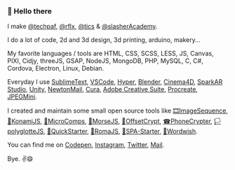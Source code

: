 ### 👋 Hello there

I make [@techpaf](https://techpaf.net), [@rflx](https://rflx.studio), [@tics](https://get-tics.com) & [@slasherAcademy](https://slasher.academy/).
<!-- ![alt text](https://raw.githubusercontent.com/tsbits/tsbits/master/techpaf.png) ![alt text](https://raw.githubusercontent.com/tsbits/tsbits/master/rflx.png) -->

I do a lot of code, 2d and 3d design, 3d printing, arduino, makery...

My favorite languages / tools are HTML, CSS, SCSS, LESS, JS, Canvas, PIXI, Cidjy, threeJS, GSAP, NodeJS, MongoDB, PHP, MySQL, C, C#, Cordova, Electron, Linux, Debian.

Everyday I use [SublimeText](https://www.sublimetext.com/), [VSCode](https://code.visualstudio.com/), [Hyper](https://hyper.is/), [Blender](https://blender.org), [Cinema4D](https://www.maxon.net/fr/cinema-4d), [SparkAR Studio](https://sparkar.facebook.com/ar-studio/), [Unity](http://unity.com/), [NewtonMail](https://newtonhq.com/), [Cura](https://ultimaker.com/fr/software/ultimaker-cura), [Adobe Creative Suite](https://www.adobe.com/fr/creativecloud.html), [Procreate](https://procreate.art/), [JPEGMini](https://www.jpegmini.com/). 

I created and maintain some small open source tools like [🎞ImageSequence](https://github.com/techpaf/ImageSequence), [🔼KonamiJS](https://github.com/tsbits/KonamiJS), [🧱MicroComps](https://github.com/tsbits/MicroComps), [📡MorseJS](https://github.com/black-hoods/MorseJS), [🧭OffsetCrypt](https://github.com/black-hoods/OffsetCrypt), [☎PhoneCrypter](https://github.com/black-hoods/PhoneCrypter), [🏳️polyglotteJS](https://github.com/techpaf/polyglotteJS), [🚩QuickStarter](https://github.com/techpaf/QuickStarter), [🔀RomaJS](https://github.com/techpaf/RomaJS), [🏁SPA-Starter](https://github.com/techpaf/SPA-Starter), [🥪Wordwish](https://github.com/black-hoods/Wordwish).

You can find me on [Codepen](https://codepen.io/tsbits/), [Instagram](https://www.instagram.com/_tsbits/), [Twitter](https://twitter.com/_tsbits), [Mail](mailto://olive@techpaf.net).
<!-- - [techpaf Instagram](https://www.instagram.com/_techpaf/)
- [techpaf Twitter](https://twitter.com/_techpaf)
- [rflx Instagram](https://www.instagram.com/rflx_studio/)
- [rflx Twitter](https://twitter.com/rflxstudio) -->

Bye. ✌😄

<!-- ![](https://komarev.com/ghpvc/?username=tsbits&color=brightgreen) -->
